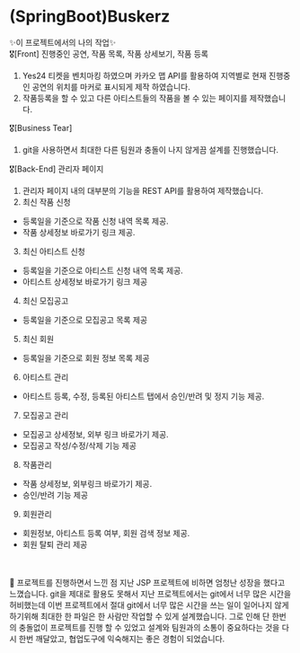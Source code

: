 # (SpringBoot)Buskerz

✨이 프로젝트에서의 나의 작업✨ <br>
🎖[Front] 진행중인 공연, 작품 목록, 작품 상세보기, 작품 등록
1. Yes24 티켓을 벤치마킹 하였으며 카카오 맵 API를 활용하여 지역별로 현재 진행중인 공연의 위치를 마커로 표시되게 제작 하였습니다. <br>
2. 작품등록을 할 수 있고 다른 아티스트들의 작품을 볼 수 있는 페이지를 제작했습니다. 

🎖[Business Tear]
1. git을 사용하면서 최대한 다른 팀원과 충돌이 나지 않게끔 설계를 진행했습니다.

🎖[Back-End] 관리자 페이지
1. 관리자 페이지 내의 대부분의 기능을 REST API를 활용하여 제작했습니다.
2. 최신 작품 신청
 - 등록일을 기준으로 작품 신청 내역 목록 제공.
 - 작품 상세정보 바로가기 링크 제공.
3. 최신 아티스트 신청
 - 등록일을 기준으로 아티스트 신청 내역 목록 제공.
 - 아티스트 상세정보 바로가기 링크 제공
4. 최신 모집공고
 - 등록일을 기준으로 모집공고 목록 제공
5. 최신 회원
 - 등록일을 기준으로 회원 정보 목록 제공
6. 아티스트 관리
 - 아티스트 등록, 수정, 등록된 아티스트 탭에서 승인/반려 및 정지 기능 제공.
7. 모집공고 관리
 - 모집공고 상세정보, 외부 링크 바로가기 제공.
 - 모집공고 작성/수정/삭제 기능 제공
8. 작품관리
 - 작품 상세정보, 외부링크 바로가기 제공.
 - 승인/반려 기능 제공
9. 회원관리
 - 회원정보, 아티스트 등록 여부, 회원 검색 정보 제공.
 - 회원 탈퇴 관리 제공
 
 <br><br>
 🌳 프로젝트를 진행하면서 느낀 점
 지난 JSP 프로젝트에 비하면 엄청난 성장을 했다고 느꼈습니다. git을 제대로 활용도 못해서 지난 프로젝트에서는 git에서 너무 많은 시간을 허비했는데
 이번 프로젝트에서 절대 git에서 너무 많은 시간을 쓰는 일이 일어나지 않게 하기위해 최대한 한 파일은 한 사람만 작업할 수 있게 설계했습니다.
 그로 인해 단 한번의 충돌없이 프로젝트를 진행 할 수 있었고 설계와 팀원과의 소통이 중요하다는 것을 다시 한번 깨달았고, 협업도구에 익숙해지는 좋은 경험이 되었습니다.
